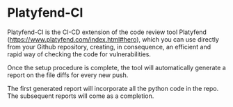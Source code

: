 # Platyfend-CI

Platyfend-CI is the CI-CD extension of the code review tool Platyfend (https://www.platyfend.com/index.html#hero), which you can use directly from your Github repository, creating, in consequence, an efficient and rapid way of checking the code for vulnerabilities.

Once the setup procedure is complete, the tool will automatically generate a report on the file diffs for every new push.

The first generated report will incorporate all the python code in the repo. The subsequent reports will come as a completion.
